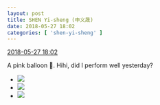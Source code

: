 ```yaml
---
layout: post
title: SHEN Yi-sheng (申义晟)
date: 2018-05-27 18:02
categories: [ 'shen-yi-sheng' ]
---
```


<div class="weibo-info">
  <a href="https://weibo.com/6507103706/GiBKdEDE4">2018-05-27 18:02</a>
</div>

A pink balloon 🎈. Hihi, did I perform well yesterday?

<!-- more -->

<ul class="weibo-pic-list-1">
  <li class="weibo-pic">
    <a href="//wx3.sinaimg.cn/mw690/0076n8VAgy1frq1yjmy8jj30rn1entfc.jpg"><img src="//wx3.sinaimg.cn/thumb150/0076n8VAgy1frq1yjmy8jj30rn1entfc.jpg"/></a>
  </li>
  <li class="weibo-pic">
    <a href="//wx1.sinaimg.cn/mw690/0076n8VAgy1frq1yl77rlj30u01hcwuk.jpg"><img src="//wx1.sinaimg.cn/thumb150/0076n8VAgy1frq1yl77rlj30u01hcwuk.jpg"/></a>
  </li>
  <li class="weibo-pic">
    <a href="//wx3.sinaimg.cn/mw690/0076n8VAgy1frq1ymo4j0j30u01hcduz.jpg"><img src="//wx3.sinaimg.cn/thumb150/0076n8VAgy1frq1ymo4j0j30u01hcduz.jpg"/></a>
  </li>
</ul>
